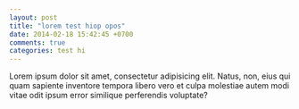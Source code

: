 ```yaml
---
layout: post
title: "lorem test hiop opos"
date: 2014-02-18 15:42:45 +0700
comments: true
categories: test hi
---
```


Lorem ipsum dolor sit amet, consectetur adipisicing elit. Natus, non, eius qui quam sapiente inventore tempora libero vero et culpa molestiae autem modi vitae odit ipsum error similique perferendis voluptate?
